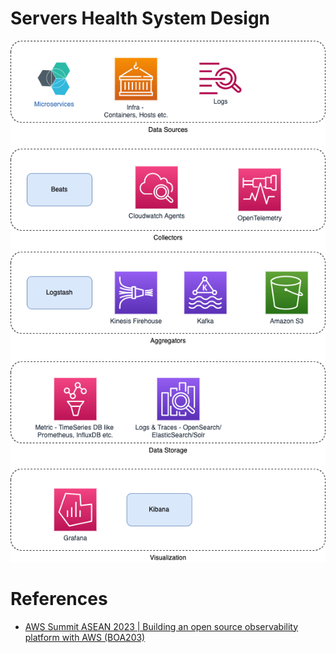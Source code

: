 # Servers Health System Design 

![](../../12_ObservabilityLogsServices/ServersHealthObervabilityHLD.png)

# References
- [AWS Summit ASEAN 2023 | Building an open source observability platform with AWS (BOA203)](https://www.youtube.com/watch?v=YyG9aQSsWFk)